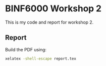 # BINF6000 Workshop 2

This is my code and report for workshop 2.

## Report

Build the PDF using:

```sh
xelatex -shell-escape report.tex
```
